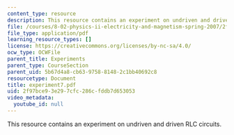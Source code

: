 ```yaml
---
content_type: resource
description: This resource contains an experiment on undriven and driven RLC circuits.
file: /courses/8-02-physics-ii-electricity-and-magnetism-spring-2007/2f97bce93e297cfc286cfddb7d653053_experiment7.pdf
file_type: application/pdf
learning_resource_types: []
license: https://creativecommons.org/licenses/by-nc-sa/4.0/
ocw_type: OCWFile
parent_title: Experiments
parent_type: CourseSection
parent_uid: 5b67d4a8-cb63-9758-8148-2c1bb40692c8
resourcetype: Document
title: experiment7.pdf
uid: 2f97bce9-3e29-7cfc-286c-fddb7d653053
video_metadata:
  youtube_id: null
---
```

This resource contains an experiment on undriven and driven RLC circuits.